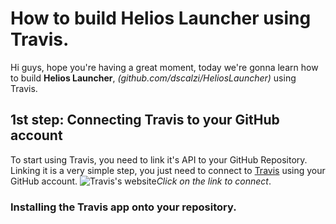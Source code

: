 # How to build Helios Launcher using Travis.
Hi guys, hope you're having a great moment, today we're gonna learn how to build **Helios Launcher**, *(github.com/dscalzi/HeliosLauncher)* using Travis.

## 1st step: Connecting Travis to your GitHub account
To start using Travis, you need to link it's API to your GitHub Repository.
Linking it is a very simple step, you just need to connect to [Travis](https://travis-ci.com/signin) using your GitHub account. ![Travis's website](https://i.imgur.com/UsbPhcg.png)*Click on the link to connect*.
### Installing the Travis app onto your repository.

<!--stackedit_data:
eyJoaXN0b3J5IjpbNTg0NTAxMjE3XX0=
-->